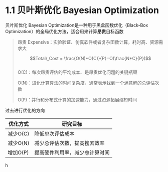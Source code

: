 # 1.1 贝叶斯优化 Bayesian Optimization

贝叶斯优化 Bayesian Optimization是一种用于黑盒函数优化（Black-Box Optimization）的全局优化方法，适合用来计算**昂贵**目标函数

> 昂贵 Expensive：实验验证、仿真软件或者复杂函数计算，耗时高、资源需求大
>
> $$Total\_Cost = \frac{O(N)*O(C)}{P}=O(\frac{N*C}{P})$$\
> O(C)：每次昂贵评估的平均成本、是昂贵优化问题的关键瓶颈
>
> O(N)：进化计算算法的时间复杂度，通常表示找到一个满意解的总评估次数
>
> O(P)：并行和分布式计算的加速能力，通过资源拓展缩短时间

过去进行优化的方向

| 优化方式   | 研究目标            |
| ------ | --------------- |
| 减少O(C) | 降低单次评估成本        |
| 减少O(N) | 减少总评估次数，提高搜索效率  |
| 增加O(P) | 提高硬件利用率，减少总计算时间 |

h





